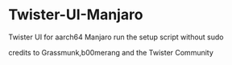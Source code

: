 # Twister-UI-Manjaro
Twister UI for aarch64 Manjaro
run the setup script without sudo

credits to Grassmunk,b00merang and the Twister Community
